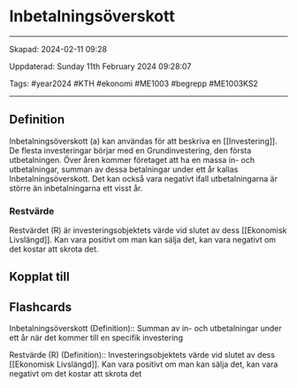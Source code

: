 # Inbetalningsöverskott

---

Skapad: 2024-02-11 09:28

Uppdaterad: Sunday 11th February 2024 09:28:07

Tags: #year2024 #KTH #ekonomi #ME1003 #begrepp #ME1003KS2

---

## Definition

Inbetalningsöverskott (a) kan användas för att beskriva en [[Investering]]. De flesta investeringar börjar med en Grundinvestering, den första utbetalningen. Över åren kommer företaget att ha en massa in- och utbetalningar, summan av dessa betalningar under ett år kallas Inbetalningsöverskott. Det kan också vara negativt ifall utbetalningarna är större än inbetalningarna ett visst år.

### Restvärde

Restvärdet (R) är investeringsobjektets värde vid slutet av dess [[Ekonomisk Livslängd]]. Kan vara positivt om man kan sälja det, kan vara negativt om det kostar att skrota det.

## Kopplat till

## Flashcards

Inbetalningsöverskott (Definition):: Summan av in- och utbetalningar under ett år när det kommer till en specifik investering

Restvärde (R) (Definition):: Investeringsobjektets värde vid slutet av dess [[Ekonomisk Livslängd]]. Kan vara positivt om man kan sälja det, kan vara negativt om det kostar att skrota det
